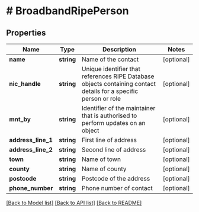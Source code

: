 # # BroadbandRipePerson

## Properties

Name | Type | Description | Notes
------------ | ------------- | ------------- | -------------
**name** | **string** | Name of the contact | [optional]
**nic_handle** | **string** | Unique identifier that references RIPE Database objects containing contact details for a specific person or role | [optional]
**mnt_by** | **string** | Identifier of the maintainer that is authorised to perform updates on an object | [optional]
**address_line_1** | **string** | First line of address | [optional]
**address_line_2** | **string** | Second line of address | [optional]
**town** | **string** | Name of town | [optional]
**county** | **string** | Name of county | [optional]
**postcode** | **string** | Postcode of the address | [optional]
**phone_number** | **string** | Phone number of contact | [optional]

[[Back to Model list]](../../README.md#models) [[Back to API list]](../../README.md#endpoints) [[Back to README]](../../README.md)
